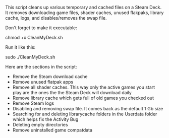 This script cleans up various temporary and cached files on a Steam Deck.
It removes downloading game files, shader caches, unused flakpaks, library cache, logs, and disables/removes the swap file.

Don't forget to make it executable:

chmod +x CleanMyDeck.sh

Run it like this:

sudo ./CleanMyDeck.sh


Here are the sections in the script:

- Remove the Steam download cache
- Remove unused flatpak apps
- Remove all shader caches. This way only the active games you start play are the ones the the Steam Deck will download daily
- Remove library cache which gets full of old games you checked out
- Remove Steam logs
- Disabling and removing swap file. It comes back as the default 1 Gb size
- Searching for and deleting librarycache folders in the Userdata folder which helps fix the Activity Bug
- Deleting empty directories
- Remove uninstalled game compatdata
